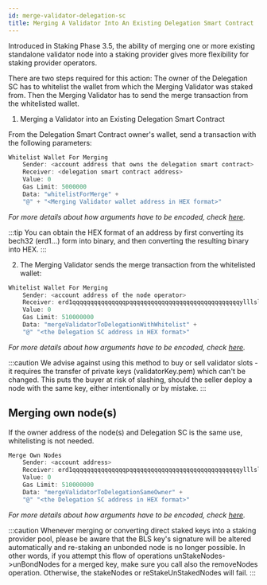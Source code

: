 ```yaml
---
id: merge-validator-delegation-sc
title: Merging A Validator Into An Existing Delegation Smart Contract
---
```


Introduced in Staking Phase 3.5, the ability of merging one or more existing standalone validator node into a staking provider gives more flexibility for staking provider operators.

There are two steps required for this action: The owner of the Delegation SC has to whitelist the wallet from which the Merging Validator was staked from. Then the Merging Validator has to send the merge transaction from the whitelisted wallet.

1. Merging a Validator into an Existing Delegation Smart Contract

From the Delegation Smart Contract owner's wallet, send a transaction with the following parameters:

```rust
Whitelist Wallet For Merging
    Sender: <account address that owns the delegation smart contract>
    Receiver: <delegation smart contract address>
    Value: 0
    Gas Limit: 5000000
    Data: "whitelistForMerge" +
    "@" + "<Merging Validator wallet address in HEX format>"
```

_For more details about how arguments have to be encoded, check [here](/developers/sc-calls-format)._

:::tip
You can obtain the HEX format of an address by first converting its bech32 (erd1...) form into binary, and then converting the resulting binary into HEX.
:::

2. The Merging Validator sends the merge transaction from the whitelisted wallet:

```rust
Whitelist Wallet For Merging
    Sender: <account address of the node operator>
    Receiver: erd1qqqqqqqqqqqqqqqpqqqqqqqqqqqqqqqqqqqqqqqqqqqqqqqylllslmq6y6
    Value: 0
    Gas Limit: 510000000
    Data: "mergeValidatorToDelegationWithWhitelist" +
    "@" "<the Delegation SC address in HEX format>"
```

_For more details about how arguments have to be encoded, check [here](/developers/sc-calls-format)._

:::caution
We advise against using this method to buy or sell validator slots - it requires the transfer of private keys (validatorKey.pem) which can't be changed. This puts the buyer at risk of slashing, should the seller deploy a node with the same key, either intentionally or by mistake.
:::

## **Merging own node(s)**

If the owner address of the node(s) and Delegation SC is the same use, whitelisting is not needed.

```rust
Merge Own Nodes
    Sender: <account address>
    Receiver: erd1qqqqqqqqqqqqqqqpqqqqqqqqqqqqqqqqqqqqqqqqqqqqqqqylllslmq6y6
    Value: 0
    Gas Limit: 510000000
    Data: "mergeValidatorToDelegationSameOwner" +
    "@" "<the Delegation SC address in HEX format>"
```

_For more details about how arguments have to be encoded, check [here](/developers/sc-calls-format)._

:::caution
Whenever merging or converting direct staked keys into a staking provider pool, please be aware that the BLS key's signature will be altered automatically and re-staking an unbonded node is no longer possible.
In other words, if you attempt this flow of operations unStakeNodes->unBondNodes for a merged key, make sure you call also the removeNodes operation. Otherwise, the stakeNodes or reStakeUnStakedNodes will fail.
:::
